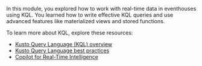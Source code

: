 In this module, you explored how to work with real-time data in eventhouses using KQL. You learned how to write effective KQL queries and use advanced features like materialized views and stored functions.

To learn more about KQL, explore these resources:

- [Kusto Query Language (KQL) overview](/kusto/query/?azure-portal=true)
- [Kusto Query Language best practices](/kusto/query/best-practices?azure-portal=true)
- [Copilot for Real-Time Intelligence](/fabric/get-started/copilot-real-time-intelligence?azure-portal=true)
